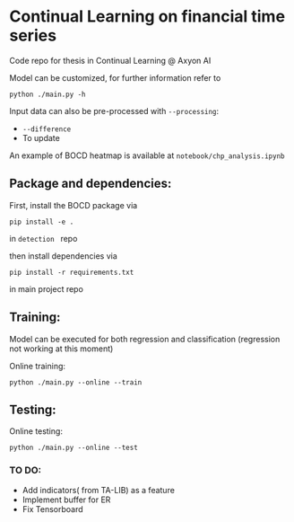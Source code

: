 
# Continual Learning on financial time series

Code repo for thesis in Continual Learning @ Axyon AI 

Model can be customized, for further information refer to
```
python ./main.py -h
```
Input data can also be pre-processed with `--processing`:
* `--difference`
* To update

An example of BOCD heatmap is available at `notebook/chp_analysis.ipynb`

## Package and dependencies:

First, install the BOCD package via

```
pip install -e .
```
in ```detection ``` repo

then install dependencies via 

```
pip install -r requirements.txt
```
 in main project repo

## Training:

Model can be executed for both regression and classification (regression not working at this moment)

Online training:
```
python ./main.py --online --train
```


## Testing:

Online testing:
```
python ./main.py --online --test
```

### TO DO:
* Add indicators( from TA-LIB) as a feature
* Implement buffer for ER
* Fix Tensorboard

